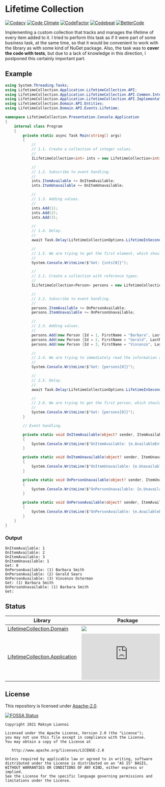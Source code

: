 # Lifetime Collection

[![Codacy](https://app.codacy.com/project/badge/Grade/f877a070a8414445a2050201a62375d4)](https://www.codacy.com/gh/liannoi/interview-lifetime-collection/dashboard?utm_source=github.com&amp;utm_medium=referral&amp;utm_content=liannoi/interview-lifetime-collection&amp;utm_campaign=Badge_Grade)
[![Code Climate](https://api.codeclimate.com/v1/badges/f5998d72a0946bc9c922/maintainability)](https://codeclimate.com/github/liannoi/interview-lifetime-collection/maintainability)
[![CodeFactor](https://www.codefactor.io/repository/github/liannoi/interview-lifetime-collection/badge)](https://www.codefactor.io/repository/github/liannoi/interview-lifetime-collection)
[![Codebeat](https://codebeat.co/badges/f3c4c308-bcf6-40cd-9ac4-d06fcafd2ac8)](https://codebeat.co/projects/github-com-liannoi-interview-lifetime-collection-main)
[![BetterCode](https://bettercodehub.com/edge/badge/liannoi/interview-lifetime-collection?branch=main)](https://bettercodehub.com/)

Implementing a custom collection that tracks and manages the lifetime of every
item added to it. I tried to perform this task as if it were part of some
business task, at the same time, so that it would be convenient to work with the
library as with some kind of NuGet package. Also, the task was to **cover the
code with tests**, but due to a lack of knowledge in this direction, I postponed
this certainly important part.

## Example

```csharp
using System.Threading.Tasks;
using LifetimeCollection.Application.LifetimeCollection.API;
using LifetimeCollection.Application.LifetimeCollection.API.Common.Interfaces;
using LifetimeCollection.Application.LifetimeCollection.API.Implementation.Core;
using LifetimeCollection.Domain.API.Entities;
using LifetimeCollection.Domain.API.Events.Lifetime;

namespace LifetimeCollection.Presentation.Console.Application
{
    internal class Program
    {
        private static async Task Main(string[] args)
        {
            //
            // 1.1. Create a collection of integer values.
            //
            ILifetimeCollection<int> ints = new LifetimeCollection<int>();

            //
            // 1.2. Subscribe to event handling.
            //
            ints.ItemAvailable += OnItemAvailable;
            ints.ItemUnavailable += OnItemUnavailable;

            //
            // 1.3. Adding values.
            //
            ints.Add(1);
            ints.Add(2);
            ints.Add(3);

            //
            // 1.4. Delay.
            //
            await Task.Delay(LifetimeCollectionOptions.LifetimeInSeconds * 1000);

            //
            // 1.5. We are trying to get the first element, which should already be inactive (due to a delay).
            //
            System.Console.WriteLine($"Get: {ints[0]}");

            //
            // 2.1. Create a collection with reference types.
            //
            ILifetimeCollection<Person> persons = new LifetimeCollection<Person>();

            //
            // 2.2. Subscribe to event handling.
            //
            persons.ItemAvailable += OnPersonAvailable;
            persons.ItemUnavailable += OnPersonUnavailable;

            //
            // 2.3. Adding values.
            //
            persons.Add(new Person {Id = 1, FirstName = "Barbara", LastName = "Smith"});
            persons.Add(new Person {Id = 2, FirstName = "Gerald", LastName = "Sears"});
            persons.Add(new Person {Id = 3, FirstName = "Vincenzo", LastName = "Osterman"});

            //
            // 2.4. We are trying to immediately read the information about the first person.
            //
            System.Console.WriteLine($"Get: {persons[0]}");

            //
            // 2.5. Delay.
            //
            await Task.Delay(LifetimeCollectionOptions.LifetimeInSeconds * 1000);

            //
            // 2.6. We are trying to get the first person, which should already be inactive (due to a delay).
            //
            System.Console.WriteLine($"Get: {persons[0]}");
        }

        // Event handling.

        private static void OnItemAvailable(object? sender, ItemAvailableEvent<int> e)
        {
            System.Console.WriteLine($"OnItemAvailable: {e.AvailableEntity.Entity}");
        }

        private static void OnItemUnavailable(object? sender, ItemUnavailableEvent<int> e)
        {
            System.Console.WriteLine($"OnItemUnavailable: {e.UnavailableEntity.Entity}");
        }

        private static void OnPersonUnavailable(object? sender, ItemUnavailableEvent<Person> e)
        {
            System.Console.WriteLine($"OnPersonUnavailable: {e.UnavailableEntity.Entity}");
        }

        private static void OnPersonAvailable(object? sender, ItemAvailableEvent<Person> e)
        {
            System.Console.WriteLine($"OnPersonAvailable: {e.AvailableEntity.Entity}");
        }
    }
}
```

### Output

```
OnItemAvailable: 1
OnItemAvailable: 2
OnItemAvailable: 3
OnItemUnavailable: 1
Get: 0
OnPersonAvailable: (1) Barbara Smith
OnPersonAvailable: (2) Gerald Sears
OnPersonAvailable: (3) Vincenzo Osterman
Get: (1) Barbara Smith
OnPersonUnavailable: (1) Barbara Smith
Get: 
```

## Status

| Library                                                                                          | Package                                                               |
|--------------------------------------------------------------------------------------------------|-----------------------------------------------------------------------|
| [LifetimeCollection.Domain](https://www.nuget.org/packages/LifetimeCollection.Domain/)           | ![](https://img.shields.io/nuget/vpre/LifetimeCollection.Domain)      |
| [LifetimeCollection.Application](https://www.nuget.org/packages/LifetimeCollection.Application/) | ![](https://img.shields.io/nuget/vpre/LifetimeCollection.Application) |

## License

This repository is licensed under [Apache-2.0](https://github.com/liannoi/interview-lifetime-collection/blob/main/LICENSE).

[![FOSSA Status](https://app.fossa.com/api/projects/git%2Bgithub.com%2Fliannoi%2Finterview-lifetime-collection.svg?type=large)](https://app.fossa.com/projects/git%2Bgithub.com%2Fliannoi%2Finterview-lifetime-collection?ref=badge_large)

```
Copyright 2021 Maksym Liannoi

Licensed under the Apache License, Version 2.0 (the "License");
you may not use this file except in compliance with the License.
You may obtain a copy of the License at

   http://www.apache.org/licenses/LICENSE-2.0

Unless required by applicable law or agreed to in writing, software
distributed under the License is distributed on an "AS IS" BASIS,
WITHOUT WARRANTIES OR CONDITIONS OF ANY KIND, either express or implied.
See the License for the specific language governing permissions and
limitations under the License.
```
